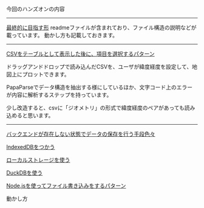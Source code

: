 今回のハンズオンの内容


---

[最終的に目指す形](./app-complete/express)
readmeファイルが含まれており、ファイル構造の説明などが載っています。
動かし方も記載しておきます。


---

[CSVをテーブルとして表示した後に、項目を選択するパターン](./csv-perse/)

ドラッグアンドドロップで読み込んだCSVを、ユーザが緯度経度を設定して、地図上にプロットできます。

PapaParseでデータ構造を抽出する様にしているほか、文字コード上のエラーが内容に解析するステップを持っています。

少し改造すると、csvに「ジオメトリ」の形式で緯度経度のペアがあっても読み込めると思います。

---


[バックエンドが存在しない状態でデータの保存を行う手段色々](./pseudo-DB/)


[IndexedDBをつかう](./pseudo-DB/useIndexedDB/)



[ローカルストレージを使う](./pseudo-DB/useLocalStorage/)



[DuckDBを使う](./pseudo-DB/useDuckDB/)



[Node.jsを使ってファイル書き込みをするパターン](./pseudo-DB/useNodejs/)

動かし方

```


```